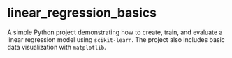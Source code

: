 # linear_regression_basics
A simple Python project demonstrating how to create, train, and evaluate a linear regression model using `scikit-learn`.   The project also includes basic data visualization with `matplotlib`.
